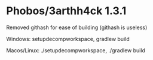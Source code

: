 # Phobos/3arthh4ck 1.3.1

Removed githash for ease of building (githash is useless)

Windows: setupdecompworkspace, gradlew build

Macos/Linux: ./setupdecompworkspace, ./gradlew build
